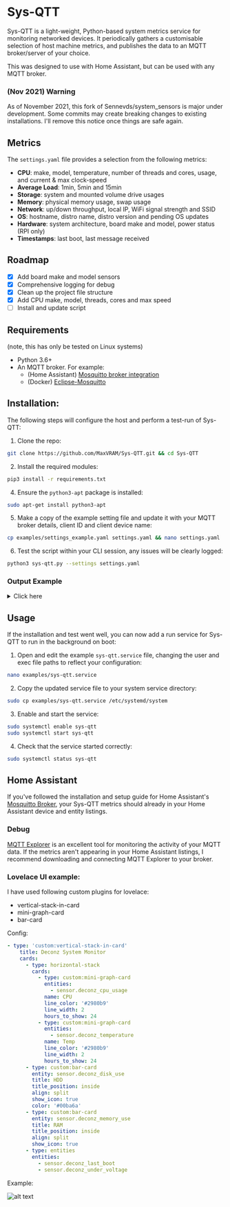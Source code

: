 # Sys-QTT
Sys-QTT is a light-weight, Python-based system metrics service for monitoring networked devices. It periodically gathers a customisable selection of host machine metrics, and publishes the data to an MQTT broker/server of your choice.

This was designed to use with Home Assistant, but can be used with any MQTT broker.

### (Nov 2021) Warning
As of November 2021, this fork of Sennevds/system_sensors is major under development.
Some commits may create breaking changes to existing installations.
I'll remove this notice once things are safe again.

## Metrics
The `settings.yaml` file provides a selection from the following metrics:
- **CPU**: make, model, temperature, number of threads and cores, usage, and current & max clock-speed
- **Average Load**: 1min, 5min and 15min
- **Storage**: system and mounted volume drive usages
- **Memory**: physical memory usage, swap usage
- **Network**: up/down throughput, local IP, WiFi signal strength and SSID
- **OS**: hostname, distro name, distro version and pending OS updates
- **Hardware**: system architecture, board make and model, power status (RPI only)
- **Timestamps**: last boot, last message received

## Roadmap
- [x] Add board make and model sensors
- [x] Comprehensive logging for debug
- [x] Clean up the project file structure
- [x] Add CPU make, model, threads, cores and max speed
- [ ] Install and update script

## Requirements
(note, this has only be tested on Linux systems)
- Python 3.6+
- An MQTT broker. For example:
   - (Home Assistant) [Mosquitto broker integration](https://github.com/home-assistant/addons/blob/master/mosquitto/DOCS.md)
   - (Docker) [Eclipse-Mosquitto](https://hub.docker.com/_/eclipse-mosquitto)

## Installation:
The following steps will configure the host and perform a test-run of Sys-QTT:

1. Clone the repo:
```bash
git clone https://github.com/MaxVRAM/Sys-QTT.git && cd Sys-QTT
```
2. Install the required modules:
```bash
pip3 install -r requirements.txt
```
4. Ensure the `python3-apt` package is installed:
```bash
sudo apt-get install python3-apt
```
5. Make a copy of the example setting file and update it with your MQTT broker details, client ID and client device name:
```bash
cp examples/settings_example.yaml settings.yaml && nano settings.yaml
```
6. Test the script within your CLI session, any issues will be clearly logged:
```bash
python3 sys-qtt.py --settings settings.yaml
```

### Output Example

<details><summary>Click here</summary>
<p>
   
```
System Sensors starting...

[•] Importing settings...
    [✓] Local configuration complete.
[•] Attempting to reach MQTT broker at 192.168.20.5 on port 1883...
    [✓] MQTT broker responded.
    [•] Publishing sensor configurations...
        [✓] board_make: Micro-Star International Co., Ltd.
        [✓] board_model: MPG X570 GAMING PLUS (MS-7C37)
        [✓] temperature: 51.8
        [✓] cpu_make: AuthenticAMD
        [✓] cpu_model: AMD Ryzen 5 3600X 6-Core Processor
        [✓] cpu_threads: 12
        [✓] cpu_cores: 6
        [✓] cpu_max_speed: 4408.5928
        [✓] cpu_speed: 2200.000
        [✓] cpu_usage: 20.0
        [✓] load_1m: 1.29
        [✓] load_5m: 1.47
        [✓] load_15m: 1.58
        [✓] memory_use: 25.2
        [✓] swap_usage: 0.0
        [✓] hostname: maxvram-desktop
        [✓] ip: 192.168.70.20
        [✓] os: Ubuntu 20.04.3 LTS
        [✓] arch: x86_64
        [✓] updates: 0
        [✓] net_tx: 17.62
        [✓] net_rx: 0.00
        [✓] last_boot: 2021-11-01T10:21:05+11:00
        [✓] last_message: 2021-11-01T16:33:53.297987+11:00
        [✓] disk_use: 43.3
        [✓] disk_use_storage: 35.9
    [✓] 26 sensor configs sent to MQTT broker.
[•] Establishing MQTT connection loop...
    [✓] Success!
    [i] Updated desktop client on broker with online status.
[•] Adding sensor update job on 30 second schedule...
    [✓] [Every 30 seconds do update_sensors() (last run: [never], next run: 2021-11-01 16:35:47)]

[✓] Sys-QTT running on Desktop

[•] Sending sensor payload...
    [✓] 26 sensor updates sent to MQTT broker.
    [•] 30 seconds until next update...
```
</p>
</details>

## Usage
If the installation and test went well, you can now add a run service for Sys-QTT to run in the background on boot:

1. Open and edit the example `sys-qtt.service` file, changing the user and exec file paths to reflect your configuration:
```bash
nano examples/sys-qtt.service
```
2. Copy the updated service file to your system service directory:
```bash
sudo cp examples/sys-qtt.service /etc/systemd/system
```
3. Enable and start the service:
```bash
sudo systemctl enable sys-qtt
sudo systemctl start sys-qtt
```
4. Check that the service started correctly:
```bash
sudo systemctl status sys-qtt
```

## Home Assistant
If you've followed the installation and setup guide for Home Assistant's [Mosquitto Broker](https://github.com/home-assistant/addons/blob/master/mosquitto/DOCS.md), your Sys-QTT metrics should already in your Home Assistant device and entity listings.

### Debug
[MQTT Explorer](http://mqtt-explorer.com/) is an excellent tool for monitoring the activity of your MQTT data.
If the metrics aren't appearing in your Home Assistant listings, I recommend downloading and connecting MQTT Explorer to your broker.

### Lovelace UI example:
I have used following custom plugins for lovelace:
- vertical-stack-in-card
- mini-graph-card
- bar-card

Config:
```yaml
- type: 'custom:vertical-stack-in-card'
    title: Deconz System Monitor
    cards:
      - type: horizontal-stack
        cards:
          - type: custom:mini-graph-card
            entities:
              - sensor.deconz_cpu_usage
            name: CPU
            line_color: '#2980b9'
            line_width: 2
            hours_to_show: 24
          - type: custom:mini-graph-card
            entities:
              - sensor.deconz_temperature
            name: Temp
            line_color: '#2980b9'
            line_width: 2
            hours_to_show: 24
      - type: custom:bar-card
        entity: sensor.deconz_disk_use
        title: HDD
        title_position: inside
        align: split
        show_icon: true
        color: '#00ba6a'
      - type: custom:bar-card
        entity: sensor.deconz_memory_use
        title: RAM
        title_position: inside
        align: split
        show_icon: true
      - type: entities
        entities:
          - sensor.deconz_last_boot
          - sensor.deconz_under_voltage
```

Example:

![alt text](images/example.png?raw=true "Example")

